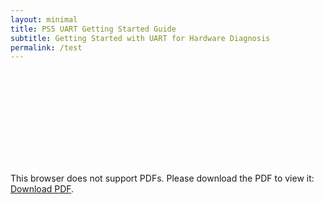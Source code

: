```yaml
---
layout: minimal
title: PS5 UART Getting Started Guide
subtitle: Getting Started with UART for Hardware Diagnosis
permalink: /test
---
```


<object data="/assets/documents/tps62822.pdf" type="application/pdf" width="700px" height="700px">
    <embed src="/assets/documents/tps62822.pdf">
        <p>This browser does not support PDFs. Please download the PDF to view it: <a href="/assets/documents/tps62822.pdf">Download PDF</a>.</p>
    </embed>
</object>